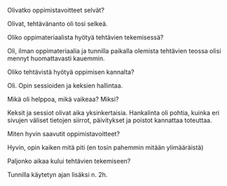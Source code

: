 
Olivatko oppimistavoitteet selvät?

Olivat, tehtävänanto oli tosi selkeä.

Oliko oppimateriaalista hyötyä tehtävien tekemisessä?

Oli, ilman oppimateriaalia ja tunnilla paikalla olemista tehtävien teossa olisi mennyt
huomattavasti kauemmin.

Oliko tehtävistä hyötyä oppimisen kannalta?

Oli. Opin sessioiden ja keksien hallintaa.

Mikä oli helppoa, mikä vaikeaa?  Miksi?

Keksit ja sessiot olivat aika yksinkertaisia. Hankalinta oli pohtia, kuinka eri sivujen väliset
tietojen siirrot, päivitykset ja poistot kannattaa toteuttaa.

Miten hyvin saavutit oppimistavoitteet?

Hyvin, opin kaiken mitä piti (en tosin pahemmin mitään ylimääräistä)

Paljonko aikaa kului tehtävien tekemiseen?

Tunnilla käytetyn ajan lisäksi n. 2h.